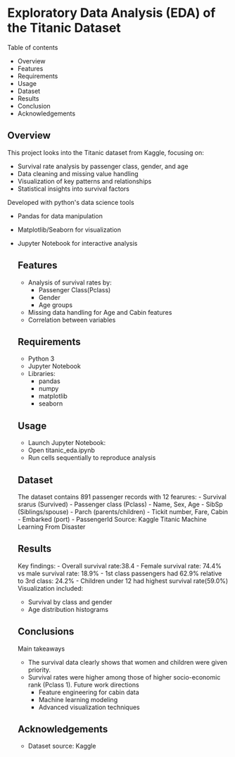 # Exploratory Data Analysis (EDA) of the Titanic Dataset
Table of contents
  - Overview
  - Features
  - Requirements
  - Usage
  - Dataset
  - Results
  - Conclusion
  - Acknowledgements
## Overview
This project looks into the Titanic dataset from Kaggle, focusing on:
- Survival rate analysis by passenger class, gender, and age
- Data cleaning and missing value handling
- Visualization of key patterns and relationships
- Statistical insights into survival factors

Developed with python's data science tools
- Pandas for data manipulation
- Matplotlib/Seaborn for visualization
- Jupyter Notebook for interactive analysis

  ## Features
  - Analysis of survival rates by:
     - Passenger Class(Pclass)
     - Gender
     - Age groups
  - Missing data handling for Age and Cabin features
  - Correlation between variables
 
  ## Requirements
    - Python 3
    - Jupyter Notebook
    - Libraries:
       - pandas
       - numpy
       - matplotlib
       - seaborn
  ## Usage
  - Launch Jupyter Notebook:
  - Open titanic_eda.ipynb
  - Run cells sequentially to reproduce analysis
  ## Dataset
   The dataset contains 891 passenger records with 12 fearures:
       - Survival srarus (Survived)
       - Passenger class (Pclass)
       - Name, Sex, Age
       - SibSp (Siblings/spouse)
       - Parch (parents/children)
       - Tickit number, Fare, Cabin
       - Embarked (port)
       - PassengerId
           Source: Kaggle Titanic Machine Learning From Disaster
  ## Results
   Key findings:
      - Overall survival rate:38.4
      - Female survival rate: 74.4% vs male survival rate: 18.9%
      - 1st class passengers had 62.9% relative to 3rd class: 24.2%
      - Children under 12 had highest survival rate(59.0%)
   Visualization included:
   - Survival by class and gender
   - Age distribution histograms
   ## Conclusions
  Main takeaways
   - The survival data clearly  shows that women and children were given priority.
   - Survival rates were higher among those of higher socio-economic rank (Pclass 1).
     Future work directions
       * Feature engineering for cabin data
       * Machine learning modeling
       * Advanced visualization techniques
    ## Acknowledgements
     * Dataset source: Kaggle
  
  
      
  
  
